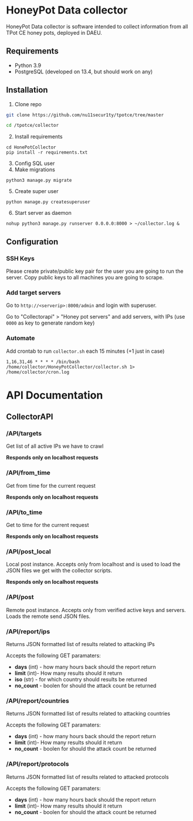 # HoneyPot Data collector

HoneyPot Data collector is software intended to collect information from all TPot CE honey pots, deployed in DAEU.

## Requirements

 - Python 3.9
 - PostgreSQL (developed on 13.4, but should work on any)

## Installation

1. Clone repo

```bash
git clone https://github.com/nu11secur1ty/tpotce/tree/master

cd /tpotce/collector
```

2. Install requirements

```
cd HonePotCollector 
pip install -r requirements.txt
```

3. Config SQL user
4. Make migrations
```
python3 manage.py migrate
```

5. Create super user
```
python manage.py createsuperuser
```
6. Start server as daemon
```
nohup python3 manage.py runserver 0.0.0.0:8000 > ~/collector.log &
```

## Configuration

### SSH Keys

Please create private/public key pair for the user you are going to run the server. Copy public keys to all machines you are going to scrape.

### Add target servers

Go to `http://<serverip>:8000/admin` and login with superuser. 

Go to "Collectorapi" > "Honey pot servers" and add servers, with IPs (use `0000` as key to generate random key)

### Automate

Add crontab to run `collector.sh` each 15 minutes (+1 just in case)

```
1,16,31,46 * * * * /bin/bash /home/collector/HoneyPotCollector/collector.sh 1> /home/collector/cron.log
```

# API Documentation

## CollectorAPI

### /API/targets

Get list of all active IPs we have to crawl

**Responds only on localhost requests**

### /API/from_time

Get from time for the current request

**Responds only on localhost requests**

### /API/to_time

Get to time for the current request

**Responds only on localhost requests**

### /API/post_local

Local post instance. Accepts only from localhost and is used to load the JSON files we get with the collector scripts.

**Responds only on localhost requests**

### /API/post

Remote post instance. Accepts only from verified active keys and servers. Loads the remote send JSON files.

### /API/report/ips

Returns JSON formatted list of results related to attacking IPs

Accepts the following GET paramaters:
    
- **days** (int) - how many hours back should the report return
- **limit** (int)- How many results should it return
- **iso** (str) - for which country should results be returned
- **no_count** - boolen for should the attack count be returned

### /API/report/countries

Returns JSON formatted list of results related to attacking countries

Accepts the following GET paramaters:
    
- **days** (int) - how many hours back should the report return
- **limit** (int)- How many results should it return
- **no_count** - boolen for should the attack count be returned

### /API/report/protocols

Returns JSON formatted list of results related to attacked protocols

Accepts the following GET paramaters:
    
- **days** (int) - how many hours back should the report return
- **limit** (int)- How many results should it return
- **no_count** - boolen for should the attack count be returned
